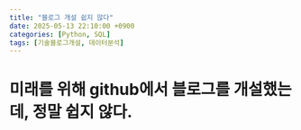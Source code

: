 ```yaml
---
title: "블로그 개설 쉽지 않다"
date: 2025-05-13 22:10:00 +0900
categories: [Python, SQL]
tags: [기술블로그개설, 데이터분석]
---
```


# 미래를 위해 github에서 블로그를 개설했는데, 정말 쉽지 않다.
